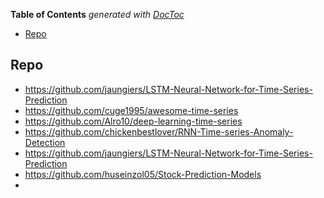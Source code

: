 <!-- START doctoc generated TOC please keep comment here to allow auto update -->
<!-- DON'T EDIT THIS SECTION, INSTEAD RE-RUN doctoc TO UPDATE -->
**Table of Contents**  *generated with [DocToc](https://github.com/thlorenz/doctoc)*

- [Repo](#repo)

<!-- END doctoc generated TOC please keep comment here to allow auto update -->


## Repo
- https://github.com/jaungiers/LSTM-Neural-Network-for-Time-Series-Prediction
- https://github.com/cuge1995/awesome-time-series
- https://github.com/Alro10/deep-learning-time-series
- https://github.com/chickenbestlover/RNN-Time-series-Anomaly-Detection
- https://github.com/jaungiers/LSTM-Neural-Network-for-Time-Series-Prediction
- https://github.com/huseinzol05/Stock-Prediction-Models
- 






